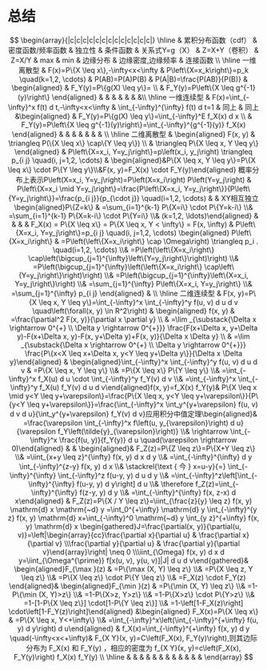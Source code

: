 # 总结

$$
\begin{array}{|c|c|c|c|c|c|c|c|c|c|c|c|c|}
\hline  & 累积分布函数（cdf） & 密度函数/频率函数 & 独立性 & 条件函数 & 关系式Y=g（X） & Z=X+Y（卷积） & Z=X/Y & max & min & 边缘分布 & 边缘密度,边缘频率 & 连接函数 \\
\hline 一维离散型 & F(x)=P\{X \leq x\},-\infty<x<\infty &  P\left\{X=x_k\right\}=p_k \quad(k=1,2, \cdots) & P(AB)=P(A)P(B) & P(A|B)=\frac{P(AB)}{P(B)} & \begin{aligned} & F_Y(y)=P\{g(X) \leq y\}= \\ & F_Y(y)=P\left\{X \leq g^{-1}(y)\right\} \end{aligned} &  &  &  &  &  & &\\
\hline 一维连续型 & F(x)=\int_{-\infty}^x f(t) d t,-\infty<x<\infty & \int_{-\infty}^{\infty} f(t) d t=1 & 同上 & 同上 &\begin{aligned} & F_Y(y)=P\{g(X) \leq y\}=\int_{-\infty}^E f_X(x) d x \\ & F_Y(y)=P\left\{X \leq g^{-1}(y)\right\}=\int_{-\infty}^{g^{-1}(y)} f_X(x) \end{aligned} &  & &  &  &  &  & \\
\hline 二维离散型 & \begin{aligned} F(x, y) & \triangleq P(\{X \leq x\} \cap\{Y \leq y\}) \\ & \triangleq P\{X \leq x, Y \leq y\} \end{aligned} & P\left\{X=x_i, Y=y_j\right\}=p\left(x_i, y_j\right) \triangleq p_{i j} \quad(i, j=1,2, \cdots) & \begin{aligned}&P\{X \leq x, Y \leq y\}=P\{X \leq x\} \cdot P\{Y \leq y\}\\&F(x, y)=F_X(x) \cdot F_Y(y)\end{aligned} 概率分布上表示P\left(X=x_i, Y=y_j\right)=P\left(X=x_i\right) P\left(Y=y_j\right) & P\left\{X=x_i \mid Y=y_j\right\}=\frac{P\left\{X=x_i, Y=y_j\right\}}{P\left\{Y=y_j\right\}}=\frac{p_{i j}}{p_{\cdot j}} \quad(i=1,2, \cdots) &  & XY相互独立\begin{aligned}P\{Z=k\} & =\sum_{i=1}^{k-1} P\{X=i\} \cdot P\{Y=k-i\} \\& =\sum_{i=1}^{k-1} P\{X=k-i\} \cdot P\{Y=i\} \\& (k=1,2, \ldots)\end{aligned} &  &  &  & F_X(x) = P\{X \leq x\} = P\{X \leq x, Y < \infty\} = F(x, \infty) &  P\left\{X=x_i, Y=y_j\right\}=p_{i j} \quad(i, j=1,2, \cdots) \begin{aligned} P\left\{X=x_i\right\} & =P\left(\left\{X=x_i\right\} \cap \Omega\right) \triangleq p_i . \quad(i=1,2, \cdots) \\& =P\left(\left\{X=x_i\right\} \cap\left(\bigcup_{j=1}^{\infty}\left\{Y=y_j\right\}\right)\right) \\& =P\left(\bigcup_{j=1}^{\infty}\left(\left\{X=x_i\right\} \cap\left\{Y=y_j\right\}\right)\right) \\& =P\left(\bigcup_{j=1}^{\infty}\left\{X=x_i, Y=y_j\right\}\right) \\& =\sum_{j=1}^{\infty} P\left\{X=x_i, Y=y_j\right\} \\& =\sum_{j=1}^{\infty} p_{i j} \end{aligned} & \\
\hline 二维连续型 & F(x, y)=P\{X \leq x, Y \leq y\}=\int_{-\infty}^x \int_{-\infty}^y f(u, v) d u d v \quad\left(\forall(x, y) \in R^2\right) & \begin{aligned} f(x, y) & =\frac{\partial^2 F(x, y)}{\partial x \partial y} \\ & =\lim _{\substack{\Delta x \rightarrow 0^{+} \\ \Delta y \rightarrow 0^{+}}} \frac{F(x+\Delta x, y+\Delta y)-F(x+\Delta x, y)-F(x, y+\Delta y)+F(x, y)}{\Delta x \Delta y} \\ & =\lim _{\substack{\Delta x \rightarrow 0^{+} \\ \Delta y \rightarrow 0^{+}}} \frac{P\{x<X \leq x+\Delta x, y<Y \leq y+\Delta y\}}{\Delta x \Delta y}\end{aligned} & \begin{aligned}\int_{-\infty}^x \int_{-\infty}^y f(u, v) d u d v & =P\{X \leq x, Y \leq y\} \\& =P\{X \leq x\} P\{Y \leq y\} \\& =\int_{-\infty}^x f_X(u) d u \cdot \int_{-\infty}^y f_Y(v) d v \\& =\int_{-\infty}^x \int_{-\infty}^y f_X(u) f_Y(v) d u d v\end{aligned}f(x, y)=f_X(x) f_Y(y)& P\{X \leq x \mid y<Y \leq y+\varepsilon\}=\frac{P\{X \leq x, y<Y \leq y+\varepsilon\}}{P\{y<Y \leq y+\varepsilon\}}=\frac{\int_{-\infty}^x \int_y^{y+\varepsilon} f(u, v) d v d u}{\int_y^{y+\varepsilon} f_Y(v) d v}应用积分中值定理\begin{aligned}& =\frac{\varepsilon \int_{-\infty}^x f\left(u, y_{\varepsilon}\right) d u}{\varepsilon f_Y\left(\tilde{y}_{\varepsilon}\right)} \\& \rightarrow \int_{-\infty}^x \frac{f(u, y)}{f_Y(y)} d u \quad(\varepsilon \rightarrow 0)\end{aligned} &  & \begin{aligned}& F_Z(z)=P\{Z \leq z\}=P\{X+Y \leq z\} \\& =\iint_{x+y \leq z}^{\infty} f(x, y) d x d y \\& =\int_{-\infty}^{\infty} d y \int_{-\infty}^{z-y} f(x, y) d x \\& \stackrel{\text { 今 } x=u-y}{=} \int_{-\infty}^{\infty} \int_{-\infty}^z f(u-y, y) d u d y \\& =\int_{-\infty}^z\left[\int_{-\infty}^{\infty} f(u-y, y) d y\right] d u \\& \therefore f_Z(z)=\int_{-\infty}^{\infty} f(z-y, y) d y \\& =\int_{-\infty}^{\infty} f(x, z-x) d x\end{aligned} & F_Z(z)=P\{X / Y \leq z\}=\iint_{\frac{z}{y} \leq z} f(x, y) \mathrm{d} x \mathrm{~d} y =\int_0^{+\infty} \mathrm{d} y \int_{-\infty}^{y z} f(x, y) \mathrm{d} x+\int_{-\infty}^0 \mathrm{~d} y \int_{y z}^{+\infty} f(x, y) \mathrm{d} x \begin{gathered}J=\frac{\partial(x, y)}{\partial(u, v)}=\left|\begin{array}{cc}\frac{\partial x}{\partial u} & \frac{\partial x}{\partial v} \\\frac{\partial y}{\partial u} & \frac{\partial y}{\partial v}\end{array}\right| \neq 0 \\\iint_{\Omega} f(x, y) d x d y=\iint_{\Omega^{\prime}} f[x(u, v), y(u, v)]|J| d u d v\end{gathered}& \begin{aligned}F_{\max }(z) & =P\{\max (X, Y) \leq z\} \\& =P\{X \leq z, Y \leq z\} \\& =P\{X \leq z\} \cdot P\{Y \leq z\} \\& =F_X(z) \cdot F_Y(z) \end{aligned}& \begin{aligned}F_{\min }(z) & =P\{\min (X, Y) \leq z\} \\& =1-P\{\min (X, Y)>z\} \\& =1-P\{X>z, Y>z\} \\& =1-P\{X>z\} \cdot P\{Y>z\} \\& =1-[1-P\{X \leq z\}] \cdot[1-P\{Y \leq z\}] \\& =1-\left[1-F_X(z)\right] \cdot\left[1-F_Y(z)\right]\end{aligned} &\begin{aligned} F_X(x)=P\{X \leq x\} & =P\{X \leq x, Y<+\infty\} \\& =\int_{-\infty}^x\left(\int_{-\infty}^{+\infty} f(u, y) d y\right) d u\end{aligned} & f_X(x)=\int_{-\infty}^{+\infty} f(x, y) d y \quad(-\infty<x<+\infty)& F_{X Y}(x, y)=C\left(F_X(x), F_Y(y)\right),则其边际分布为 F_X(x) 和 F_Y(y) ，相应的密度为 f_{X Y}(x, y)=c\left(F_X(x), F_Y(y)\right) f_X(x) f_Y(y) \\
\hline  &  &  &  &  &  &  &  &  &  &  & & 
\end{array}
$$
